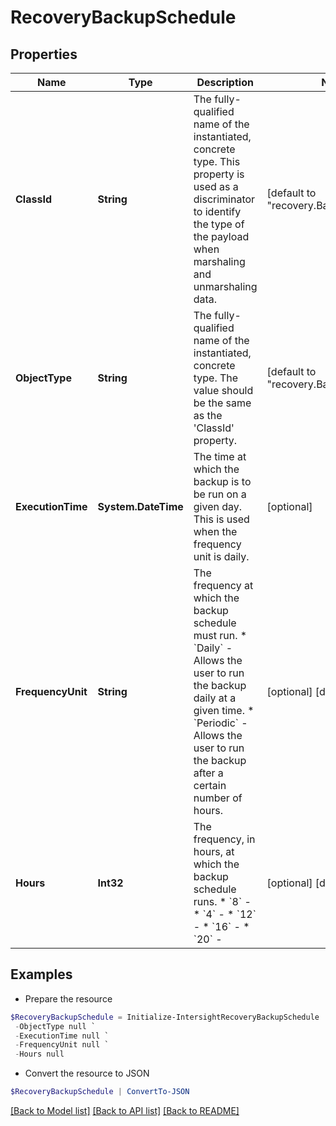 # RecoveryBackupSchedule
## Properties

Name | Type | Description | Notes
------------ | ------------- | ------------- | -------------
**ClassId** | **String** | The fully-qualified name of the instantiated, concrete type. This property is used as a discriminator to identify the type of the payload when marshaling and unmarshaling data. | [default to "recovery.BackupSchedule"]
**ObjectType** | **String** | The fully-qualified name of the instantiated, concrete type. The value should be the same as the &#39;ClassId&#39; property. | [default to "recovery.BackupSchedule"]
**ExecutionTime** | **System.DateTime** | The time at which the backup is to be run on a given day. This is used when the frequency unit is daily. | [optional] 
**FrequencyUnit** | **String** | The frequency at which the backup schedule must run. * &#x60;Daily&#x60; - Allows the user to run the backup daily at a given time. * &#x60;Periodic&#x60; - Allows the user to run the backup after a certain number of hours. | [optional] [default to "Daily"]
**Hours** | **Int32** | The frequency, in hours, at which the backup schedule runs. * &#x60;8&#x60; -  * &#x60;4&#x60; -  * &#x60;12&#x60; -  * &#x60;16&#x60; -  * &#x60;20&#x60; - | [optional] [default to 8]

## Examples

- Prepare the resource
```powershell
$RecoveryBackupSchedule = Initialize-IntersightRecoveryBackupSchedule  -ClassId null `
 -ObjectType null `
 -ExecutionTime null `
 -FrequencyUnit null `
 -Hours null
```

- Convert the resource to JSON
```powershell
$RecoveryBackupSchedule | ConvertTo-JSON
```

[[Back to Model list]](../README.md#documentation-for-models) [[Back to API list]](../README.md#documentation-for-api-endpoints) [[Back to README]](../README.md)

